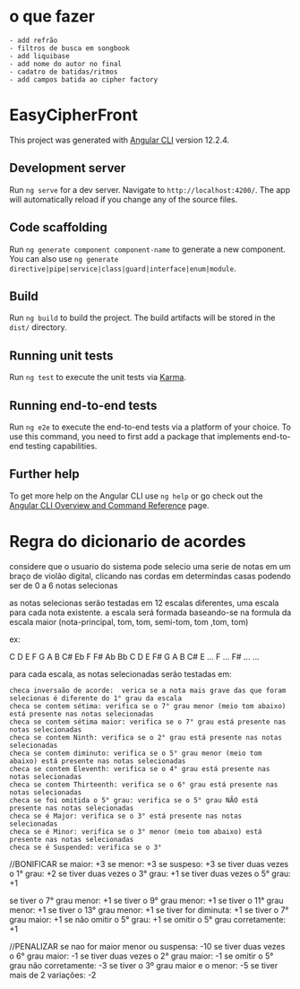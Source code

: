 # o que fazer
    - add refrão
    - filtros de busca em songbook
    - add liquibase
    - add nome do autor no final
    - cadatro de batidas/ritmos
    - add campos batida ao cipher factory





# EasyCipherFront

This project was generated with [Angular CLI](https://github.com/angular/angular-cli) version 12.2.4.

## Development server

Run `ng serve` for a dev server. Navigate to `http://localhost:4200/`. The app will automatically reload if you change any of the source files.

## Code scaffolding

Run `ng generate component component-name` to generate a new component. You can also use `ng generate directive|pipe|service|class|guard|interface|enum|module`.

## Build

Run `ng build` to build the project. The build artifacts will be stored in the `dist/` directory.

## Running unit tests

Run `ng test` to execute the unit tests via [Karma](https://karma-runner.github.io).

## Running end-to-end tests

Run `ng e2e` to execute the end-to-end tests via a platform of your choice. To use this command, you need to first add a package that implements end-to-end testing capabilities.

## Further help

To get more help on the Angular CLI use `ng help` or go check out the [Angular CLI Overview and Command Reference](https://angular.io/cli) page.










# Regra do dicionario de acordes
considere que o usuario do sistema pode selecio uma serie de notas em um braço de violão digital, clicando nas cordas em determindas casas
podendo ser de 0 a 6 notas selecionas

as notas selecionas serão testadas em 12 escalas diferentes, uma escala para cada nota existente.
a escala será formada baseando-se na formula da escala maior   (nota-principal, tom, tom, semi-tom, tom ,tom, tom)

ex:

C   D   E   F   G   A   B
C#  Eb  F   F#  Ab  Bb  C
D   E   F#  G   A   B   C#
E   ...
F   ...
F#  ...
...


para cada escala, as notas selecionadas serão testadas em:

    checa inversaão de acorde:  verica se a nota mais grave das que foram selecionas é diferente do 1° grau da escala
    checa se contem sétima: verifica se o 7° grau menor (meio tom abaixo) está presente nas notas selecionadas
    checa se contem sétima maior: verifica se o 7° grau está presente nas notas selecionadas
    checa se contem Ninth: verifica se o 2° grau está presente nas notas selecionadas
    checa se contem diminuto: verifica se o 5° grau menor (meio tom abaixo) está presente nas notas selecionadas
    checa se contem Eleventh: verifica se o 4° grau está presente nas notas selecionadas
    checa se contem Thirteenth: verifica se o 6° grau está presente nas notas selecionadas
    checa se foi omitida o 5° grau: verifica se o 5° grau NÃO está presente nas notas selecionadas
    checa se é Major: verifica se o 3° está presente nas notas selecionadas
    checa se é Minor: verifica se o 3° menor (meio tom abaixo) está presente nas notas selecionadas
    checa se é Suspended: verifica se o 3°



 //BONIFICAR
se maior: +3
se menor: +3
se suspeso: +3
se tiver duas vezes o 1° grau: +2
se tiver duas vezes o 3° grau: +1
se tiver duas vezes o 5° grau: +1

se tiver o 7° grau menor: +1
se tiver o 9° grau menor: +1
se tiver o 11° grau menor: +1 
se tiver o 13° grau menor: +1
se tiver for diminuta: +1
se tiver o 7° grau maior: +1
se não omitir o 5° grau: +1
se omitir o 5° grau corretamente: +1

 //PENALIZAR
se nao for maior menor ou suspensa: -10
se tiver duas vezes o 6° grau maior: -1
se tiver duas vezes o 2° grau maior: -1
se omitir o 5° grau não corretamente: -3
se tiver o 3º grau maior e o menor: -5
se tiver mais de 2 variações: -2
